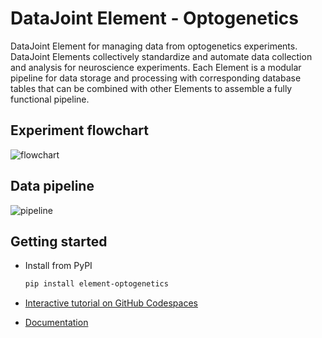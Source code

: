 # DataJoint Element - Optogenetics

DataJoint Element for managing data from optogenetics experiments. DataJoint Elements collectively standardize
and automate data collection and analysis for neuroscience experiments.  Each Element is
a modular pipeline for data storage and processing with corresponding database
tables that can be combined with other Elements to assemble a fully functional pipeline.

## Experiment flowchart

![flowchart](https://raw.githubusercontent.com/datajoint/element-optogenetics/main/images/flowchart.svg)

## Data pipeline

![pipeline](https://raw.githubusercontent.com/datajoint/element-optogenetics/main/images/pipeline.svg)

## Getting started

+ Install from PyPI

     ```bash
     pip install element-optogenetics
     ```

+ [Interactive tutorial on GitHub Codespaces](https://github.com/datajoint/workflow-optogenetics#interactive-tutorial)

+ [Documentation](https://datajoint.com/docs/elements/element-optogenetics)
